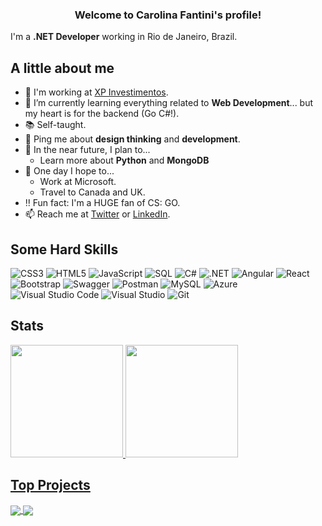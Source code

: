 <h3 align="center">
  Welcome to Carolina Fantini's profile!
</h3>

I'm a **.NET Developer** working in Rio de Janeiro, Brazil.

## A little about me

- 🔨 I'm working at [XP Investimentos](https://www.xpi.com.br/).
- 🌱 I’m currently learning everything related to **Web Development**... but my heart is for the backend (Go C#!).
- 📚 Self-taught.
- 💬 Ping me about **design thinking** and **development**.
- 🎯 In the near future, I plan to...
  - Learn more about **Python** and **MongoDB**
- 🤞 One day I hope to...
  - Work at Microsoft.
  - Travel to Canada and UK.
- ‼️ Fun fact: I'm a HUGE fan of CS: GO.
- 📫 Reach me at [Twitter](https://twitter.com/carol_fantini) or [LinkedIn](https://linkedin.com/in/carolfantini).

## Some Hard Skills

![CSS3](https://img.shields.io/badge/CSS-%231572B6.svg?logo=css3)
![HTML5](https://img.shields.io/badge/HTML-%23E34F26.svg?logo=html5&logoColor=white)
![JavaScript](https://img.shields.io/badge/JavaScript-%23F7DF1E.svg?logo=javascript&logoColor=black)
![SQL](https://img.shields.io/badge/SQL-%23025E8C.svg?logo=amazon-dynamodb)
![C#](https://img.shields.io/badge/C%23-8A2BE2.svg?logo=c-sharp)
![.NET](https://img.shields.io/badge/.NET-5C2D91?logo=.net)
![Angular](https://img.shields.io/badge/Angular-F05032.svg?logo=angular)
![React](https://img.shields.io/badge/React-61DAFB.svg?logo=react&logoColor=white)
![Bootstrap](https://img.shields.io/badge/Bootstrap-5C2D91.svg?logo=bootstrap&logoColor=white)
![Swagger](https://img.shields.io/badge/Swagger-000033?logo=swagger)
![Postman](https://img.shields.io/badge/Postman-FF8533?logo=postman&logoColor=white)
![MySQL](https://img.shields.io/badge/MySQL-000066?logo=mysql&logoColor=white)
![Azure](https://img.shields.io/badge/Azure-3333FF.svg?logo=microsoft%20azure)
![Visual Studio Code](https://img.shields.io/badge/Visual%20Studio%20Code-0078d7.svg?logo=visual-studio-code&logoColor=white)
![Visual Studio](https://img.shields.io/badge/Visual%20Studio-5C2D91.svg?logo=visual-studio&logoColor=white)
![Git](https://img.shields.io/badge/-Git-F05032?&logo=git&logoColor=FFFFFF)

## Stats

<div>
 <a href="https://github.com/CarolFantini">
 <img height="180em" src="https://github-readme-stats.vercel.app/api?username=CarolFantini&show_icons=true&theme=vision-friendly-dark&include_all_commits=true&count_private=true&cache_seconds=1800&locale=en"/>
 <img height="180em" src="https://github-readme-stats.vercel.app/api/top-langs/?username=CarolFantini&layout=compact&langs_count=6&theme=vision-friendly-dark&cache_seconds=1800&locale=en"/>
</div>
  
## Top Projects

<a href="https://github.com/CarolFantini/BCChallenge">
  <img align="center" src="https://github-readme-stats.vercel.app/api/pin/?username=CarolFantini&repo=BCChallenge&theme=vision-friendly-dark&cache_seconds=1800&locale=en" />
</a>

<a href="https://github.com/CarolFantini/StoneChallenge">
  <img align="center" src="https://github-readme-stats.vercel.app/api/pin/?username=CarolFantini&repo=StoneChallenge&theme=vision-friendly-dark&cache_seconds=1800&locale=en" />
</a>

